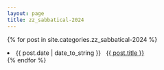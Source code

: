 ```yaml
---
layout: page
title: zz_sabbatical-2024
---
```


{% for post in site.categories.zz_sabbatical-2024 %}
 <li><span>{{ post.date | date_to_string }}</span> &nbsp; <a href="{{ post.url }}">{{ post.title }}</a></li>
{% endfor %}